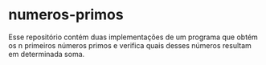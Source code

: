 # numeros-primos

Esse repositório contém duas implementações de um programa que obtém os n primeiros números primos e verifica quais desses números resultam em determinada soma.
